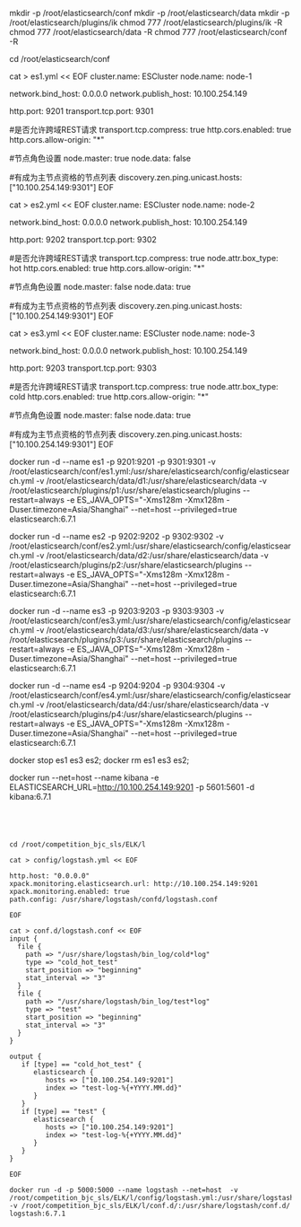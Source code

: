 
mkdir -p /root/elasticsearch/conf
mkdir -p /root/elasticsearch/data
mkdir -p /root/elasticsearch/plugins/ik
chmod  777 /root/elasticsearch/plugins/ik -R
chmod  777 /root/elasticsearch/data -R 
chmod  777 /root/elasticsearch/conf -R 

cd /root/elasticsearch/conf


cat > es1.yml << EOF
cluster.name: ESCluster
node.name: node-1

network.bind_host: 0.0.0.0
network.publish_host: 10.100.254.149

http.port: 9201
transport.tcp.port: 9301
 
#是否允许跨域REST请求
transport.tcp.compress: true
http.cors.enabled: true
http.cors.allow-origin: "*"

#节点角色设置
node.master: true 
node.data: false

#有成为主节点资格的节点列表
discovery.zen.ping.unicast.hosts: ["10.100.254.149:9301"]
EOF




cat > es2.yml << EOF
cluster.name: ESCluster
node.name: node-2

network.bind_host: 0.0.0.0
network.publish_host: 10.100.254.149

http.port: 9202
transport.tcp.port: 9302
 
#是否允许跨域REST请求
transport.tcp.compress: true
node.attr.box_type: hot
http.cors.enabled: true
http.cors.allow-origin: "*"

#节点角色设置
node.master: false
node.data: true

#有成为主节点资格的节点列表
discovery.zen.ping.unicast.hosts: ["10.100.254.149:9301"]
EOF




cat > es3.yml << EOF
cluster.name: ESCluster
node.name: node-3

network.bind_host: 0.0.0.0
network.publish_host: 10.100.254.149

http.port: 9203
transport.tcp.port: 9303
 
#是否允许跨域REST请求
transport.tcp.compress: true
node.attr.box_type: cold
http.cors.enabled: true
http.cors.allow-origin: "*"

#节点角色设置
node.master: false
node.data: true

#有成为主节点资格的节点列表
discovery.zen.ping.unicast.hosts: ["10.100.254.149:9301"]
EOF




docker run -d --name es1 -p 9201:9201 -p 9301:9301  -v /root/elasticsearch/conf/es1.yml:/usr/share/elasticsearch/config/elasticsearch.yml -v /root/elasticsearch/data/d1:/usr/share/elasticsearch/data  -v /root/elasticsearch/plugins/p1:/usr/share/elasticsearch/plugins  --restart=always  -e ES_JAVA_OPTS="-Xms128m -Xmx128m -Duser.timezone=Asia/Shanghai" --net=host --privileged=true  elasticsearch:6.7.1

docker run -d --name es2 -p 9202:9202 -p 9302:9302  -v /root/elasticsearch/conf/es2.yml:/usr/share/elasticsearch/config/elasticsearch.yml -v /root/elasticsearch/data/d2:/usr/share/elasticsearch/data  -v /root/elasticsearch/plugins/p2:/usr/share/elasticsearch/plugins  --restart=always -e ES_JAVA_OPTS="-Xms128m -Xmx128m -Duser.timezone=Asia/Shanghai" --net=host --privileged=true  elasticsearch:6.7.1

docker run -d --name es3 -p 9203:9203 -p 9303:9303  -v /root/elasticsearch/conf/es3.yml:/usr/share/elasticsearch/config/elasticsearch.yml -v /root/elasticsearch/data/d3:/usr/share/elasticsearch/data  -v /root/elasticsearch/plugins/p3:/usr/share/elasticsearch/plugins --restart=always -e ES_JAVA_OPTS="-Xms128m -Xmx128m -Duser.timezone=Asia/Shanghai" --net=host --privileged=true  elasticsearch:6.7.1



docker run -d --name es4 -p 9204:9204 -p 9304:9304  -v /root/elasticsearch/conf/es4.yml:/usr/share/elasticsearch/config/elasticsearch.yml -v /root/elasticsearch/data/d4:/usr/share/elasticsearch/data  -v /root/elasticsearch/plugins/p4:/usr/share/elasticsearch/plugins --restart=always -e ES_JAVA_OPTS="-Xms128m -Xmx128m -Duser.timezone=Asia/Shanghai" --net=host --privileged=true  elasticsearch:6.7.1


 docker stop es1 es3 es2;
 docker rm es1 es3 es2;

docker run --net=host --name kibana -e ELASTICSEARCH_URL=http://10.100.254.149:9201 -p 5601:5601 -d kibana:6.7.1
```




cd /root/competition_bjc_sls/ELK/l

cat > config/logstash.yml << EOF

http.host: "0.0.0.0"
xpack.monitoring.elasticsearch.url: http://10.100.254.149:9201
xpack.monitoring.enabled: true
path.config: /usr/share/logstash/confd/logstash.conf

EOF

cat > conf.d/logstash.conf << EOF 
input {
  file {
    path => "/usr/share/logstash/bin_log/cold*log"
    type => "cold_hot_test"
    start_position => "beginning"
    stat_interval => "3"
  }
  file {
    path => "/usr/share/logstash/bin_log/test*log"
    type => "test"
    start_position => "beginning"
    stat_interval => "3"
  }
}

output {
   if [type] == "cold_hot_test" {
      elasticsearch {
         hosts => ["10.100.254.149:9201"]
         index => "test-log-%{+YYYY.MM.dd}"
      }
   }
   if [type] == "test" {
      elasticsearch {
         hosts => ["10.100.254.149:9201"]
         index => "test-log-%{+YYYY.MM.dd}"
      }
   }
}

EOF

docker run -d -p 5000:5000 --name logstash --net=host  -v /root/competition_bjc_sls/ELK/l/config/logstash.yml:/usr/share/logstash/config/logstash.yml -v /root/competition_bjc_sls/ELK/l/conf.d/:/usr/share/logstash/conf.d/ logstash:6.7.1